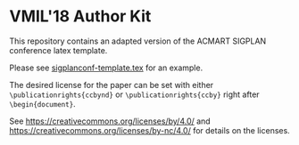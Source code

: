 VMIL'18 Author Kit
==================

This repository contains an adapted version of the ACMART SIGPLAN conference latex template.

Please see [sigplanconf-template.tex](sigplanconf-template.tex) for an example.

The desired license for the paper can be set with either
`\publicationrights{ccbynd}` or `\publicationrights{ccby}` right after
`\begin{document}`.

See https://creativecommons.org/licenses/by/4.0/ and https://creativecommons.org/licenses/by-nc/4.0/ for details on the licenses.
